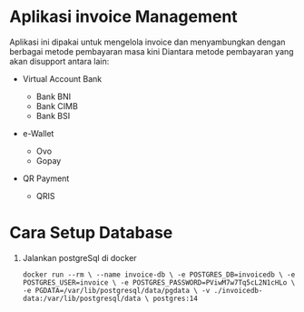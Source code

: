 # Aplikasi invoice Management #

Aplikasi ini dipakai untuk mengelola invoice dan menyambungkan dengan berbagai metode pembayaran masa kini 
Diantara metode pembayaran yang akan disupport antara lain:

* Virtual Account Bank
    * Bank BNI
    * Bank CIMB
    * Bank BSI

* e-Wallet 
    * Ovo
    * Gopay

* QR Payment
    * QRIS


# Cara Setup Database #

1. Jalankan postgreSql di docker
    
    `
    docker run --rm \
        --name invoice-db \
        -e POSTGRES_DB=invoicedb \
        -e POSTGRES_USER=invoice \
        -e POSTGRES_PASSWORD=PViwM7w7Tq5cL2N1cHLo \
        -e PGDATA=/var/lib/postgresql/data/pgdata \
        -v ./invoicedb-data:/var/lib/postgresql/data \
        postgres:14
    `